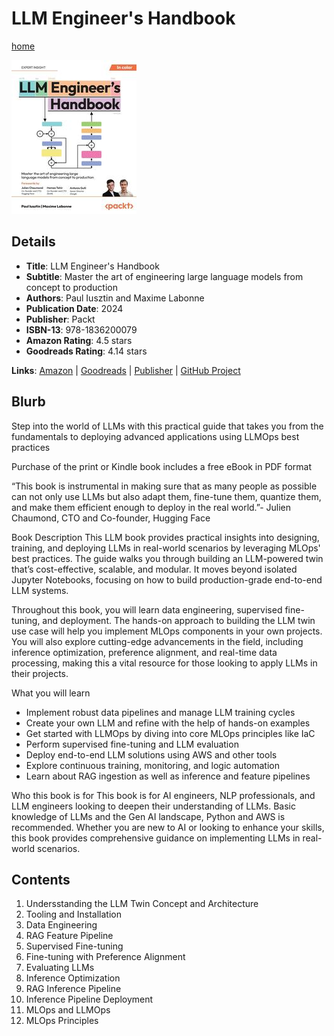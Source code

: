 # LLM Engineer's Handbook

[home](../)

![Cover Image](llm-engineer's-handbook.jpeg)

## Details

* **Title**: LLM Engineer's Handbook
* **Subtitle**: Master the art of engineering large language models from concept to production
* **Authors**: Paul Iusztin and Maxime Labonne
* **Publication Date**: 2024
* **Publisher**: Packt
* **ISBN-13**: 978-1836200079
* **Amazon Rating**: 4.5 stars
* **Goodreads Rating**: 4.14 stars


**Links**: [Amazon](https://a.co/d/5H3ufht) |
[Goodreads](https://www.goodreads.com/book/show/216193554-llm-engineer-s-handbook) |
[Publisher](https://www.packtpub.com/en-au/product/llm-engineers-handbook-9781836200062) |
[GitHub Project](https://github.com/PacktPublishing/LLM-Engineers-Handbook)

## Blurb

Step into the world of LLMs with this practical guide that takes you from the fundamentals to deploying advanced applications using LLMOps best practices

Purchase of the print or Kindle book includes a free eBook in PDF format

“This book is instrumental in making sure that as many people as possible can not only use LLMs but also adapt them, fine-tune them, quantize them, and make them efficient enough to deploy in the real world.”- Julien Chaumond, CTO and Co-founder, Hugging Face

Book Description
This LLM book provides practical insights into designing, training, and deploying LLMs in real-world scenarios by leveraging MLOps' best practices. The guide walks you through building an LLM-powered twin that’s cost-effective, scalable, and modular. It moves beyond isolated Jupyter Notebooks, focusing on how to build production-grade end-to-end LLM systems.

Throughout this book, you will learn data engineering, supervised fine-tuning, and deployment. The hands-on approach to building the LLM twin use case will help you implement MLOps components in your own projects. You will also explore cutting-edge advancements in the field, including inference optimization, preference alignment, and real-time data processing, making this a vital resource for those looking to apply LLMs in their projects.

What you will learn
* Implement robust data pipelines and manage LLM training cycles
* Create your own LLM and refine with the help of hands-on examples
* Get started with LLMOps by diving into core MLOps principles like IaC
* Perform supervised fine-tuning and LLM evaluation
* Deploy end-to-end LLM solutions using AWS and other tools
* Explore continuous training, monitoring, and logic automation
* Learn about RAG ingestion as well as inference and feature pipelines

Who this book is for
This book is for AI engineers, NLP professionals, and LLM engineers looking to deepen their understanding of LLMs. Basic knowledge of LLMs and the Gen AI landscape, Python and AWS is recommended. Whether you are new to AI or looking to enhance your skills, this book provides comprehensive guidance on implementing LLMs in real-world scenarios.

## Contents

1. Undersstanding the LLM Twin Concept and Architecture
2. Tooling and Installation
3. Data Engineering
4. RAG Feature Pipeline
5. Supervised Fine-tuning
6. Fine-tuning with Preference Alignment
7. Evaluating LLMs
8. Inference Optimization
9. RAG Inference Pipeline
10. Inference Pipeline Deployment
11. MLOps and LLMOps
12. MLOps Principles

